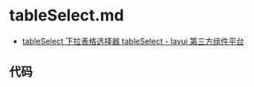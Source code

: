 # tableSelect.md

- [tableSelect 下拉表格选择器 tableSelect - layui 第三方组件平台](https://fly.layui.com/extend/tableSelect/)

## 代码

```c#
```
